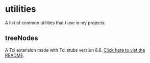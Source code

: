 # utilities
A list of common utilities that I use in my projects.

## treeNodes
A Tcl extension made with Tcl stubs version 8.6. [Click here to vist the README](treeNodes/README.md).
